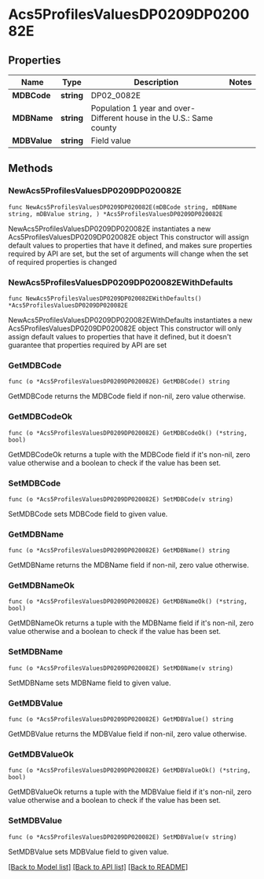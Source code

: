 # Acs5ProfilesValuesDP0209DP020082E

## Properties

Name | Type | Description | Notes
------------ | ------------- | ------------- | -------------
**MDBCode** | **string** | DP02_0082E | 
**MDBName** | **string** | Population 1 year and over- Different house in the U.S.: Same county | 
**MDBValue** | **string** | Field value | 

## Methods

### NewAcs5ProfilesValuesDP0209DP020082E

`func NewAcs5ProfilesValuesDP0209DP020082E(mDBCode string, mDBName string, mDBValue string, ) *Acs5ProfilesValuesDP0209DP020082E`

NewAcs5ProfilesValuesDP0209DP020082E instantiates a new Acs5ProfilesValuesDP0209DP020082E object
This constructor will assign default values to properties that have it defined,
and makes sure properties required by API are set, but the set of arguments
will change when the set of required properties is changed

### NewAcs5ProfilesValuesDP0209DP020082EWithDefaults

`func NewAcs5ProfilesValuesDP0209DP020082EWithDefaults() *Acs5ProfilesValuesDP0209DP020082E`

NewAcs5ProfilesValuesDP0209DP020082EWithDefaults instantiates a new Acs5ProfilesValuesDP0209DP020082E object
This constructor will only assign default values to properties that have it defined,
but it doesn't guarantee that properties required by API are set

### GetMDBCode

`func (o *Acs5ProfilesValuesDP0209DP020082E) GetMDBCode() string`

GetMDBCode returns the MDBCode field if non-nil, zero value otherwise.

### GetMDBCodeOk

`func (o *Acs5ProfilesValuesDP0209DP020082E) GetMDBCodeOk() (*string, bool)`

GetMDBCodeOk returns a tuple with the MDBCode field if it's non-nil, zero value otherwise
and a boolean to check if the value has been set.

### SetMDBCode

`func (o *Acs5ProfilesValuesDP0209DP020082E) SetMDBCode(v string)`

SetMDBCode sets MDBCode field to given value.


### GetMDBName

`func (o *Acs5ProfilesValuesDP0209DP020082E) GetMDBName() string`

GetMDBName returns the MDBName field if non-nil, zero value otherwise.

### GetMDBNameOk

`func (o *Acs5ProfilesValuesDP0209DP020082E) GetMDBNameOk() (*string, bool)`

GetMDBNameOk returns a tuple with the MDBName field if it's non-nil, zero value otherwise
and a boolean to check if the value has been set.

### SetMDBName

`func (o *Acs5ProfilesValuesDP0209DP020082E) SetMDBName(v string)`

SetMDBName sets MDBName field to given value.


### GetMDBValue

`func (o *Acs5ProfilesValuesDP0209DP020082E) GetMDBValue() string`

GetMDBValue returns the MDBValue field if non-nil, zero value otherwise.

### GetMDBValueOk

`func (o *Acs5ProfilesValuesDP0209DP020082E) GetMDBValueOk() (*string, bool)`

GetMDBValueOk returns a tuple with the MDBValue field if it's non-nil, zero value otherwise
and a boolean to check if the value has been set.

### SetMDBValue

`func (o *Acs5ProfilesValuesDP0209DP020082E) SetMDBValue(v string)`

SetMDBValue sets MDBValue field to given value.



[[Back to Model list]](../README.md#documentation-for-models) [[Back to API list]](../README.md#documentation-for-api-endpoints) [[Back to README]](../README.md)


